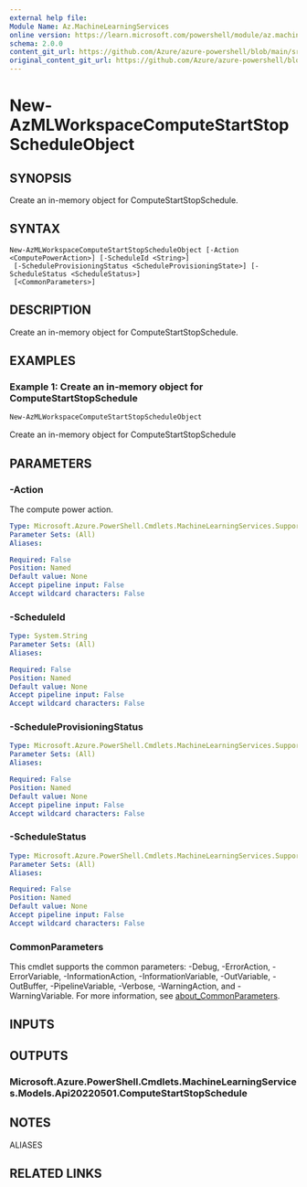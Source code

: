 ```yaml
---
external help file: 
Module Name: Az.MachineLearningServices
online version: https://learn.microsoft.com/powershell/module/az.machinelearningservices/new-azmlworkspacecomputestartstopscheduleobject
schema: 2.0.0
content_git_url: https://github.com/Azure/azure-powershell/blob/main/src/MachineLearningServices/MachineLearningServices/help/New-AzMLWorkspaceComputeStartStopScheduleObject.md
original_content_git_url: https://github.com/Azure/azure-powershell/blob/main/src/MachineLearningServices/MachineLearningServices/help/New-AzMLWorkspaceComputeStartStopScheduleObject.md
---
```


# New-AzMLWorkspaceComputeStartStopScheduleObject

## SYNOPSIS
Create an in-memory object for ComputeStartStopSchedule.

## SYNTAX

```
New-AzMLWorkspaceComputeStartStopScheduleObject [-Action <ComputePowerAction>] [-ScheduleId <String>]
 [-ScheduleProvisioningStatus <ScheduleProvisioningState>] [-ScheduleStatus <ScheduleStatus>]
 [<CommonParameters>]
```

## DESCRIPTION
Create an in-memory object for ComputeStartStopSchedule.

## EXAMPLES

### Example 1: Create an in-memory object for ComputeStartStopSchedule
```powershell
New-AzMLWorkspaceComputeStartStopScheduleObject
```

Create an in-memory object for ComputeStartStopSchedule

## PARAMETERS

### -Action
The compute power action.

```yaml
Type: Microsoft.Azure.PowerShell.Cmdlets.MachineLearningServices.Support.ComputePowerAction
Parameter Sets: (All)
Aliases:

Required: False
Position: Named
Default value: None
Accept pipeline input: False
Accept wildcard characters: False
```

### -ScheduleId


```yaml
Type: System.String
Parameter Sets: (All)
Aliases:

Required: False
Position: Named
Default value: None
Accept pipeline input: False
Accept wildcard characters: False
```

### -ScheduleProvisioningStatus


```yaml
Type: Microsoft.Azure.PowerShell.Cmdlets.MachineLearningServices.Support.ScheduleProvisioningState
Parameter Sets: (All)
Aliases:

Required: False
Position: Named
Default value: None
Accept pipeline input: False
Accept wildcard characters: False
```

### -ScheduleStatus


```yaml
Type: Microsoft.Azure.PowerShell.Cmdlets.MachineLearningServices.Support.ScheduleStatus
Parameter Sets: (All)
Aliases:

Required: False
Position: Named
Default value: None
Accept pipeline input: False
Accept wildcard characters: False
```

### CommonParameters
This cmdlet supports the common parameters: -Debug, -ErrorAction, -ErrorVariable, -InformationAction, -InformationVariable, -OutVariable, -OutBuffer, -PipelineVariable, -Verbose, -WarningAction, and -WarningVariable. For more information, see [about_CommonParameters](http://go.microsoft.com/fwlink/?LinkID=113216).

## INPUTS

## OUTPUTS

### Microsoft.Azure.PowerShell.Cmdlets.MachineLearningServices.Models.Api20220501.ComputeStartStopSchedule

## NOTES

ALIASES

## RELATED LINKS

